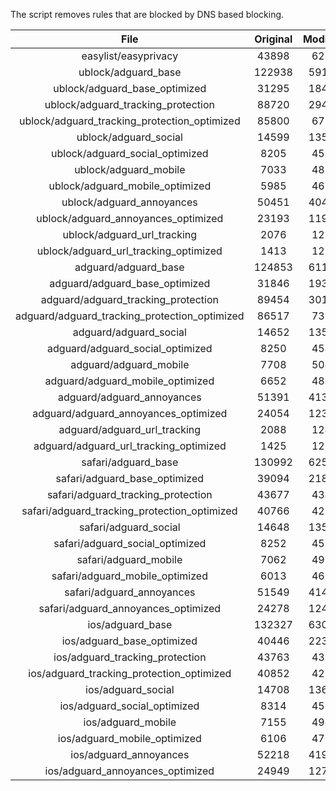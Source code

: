 The script removes rules that are blocked by DNS based blocking.


| File | Original | Modified |
|:----:|:-----:|:-----:|
| easylist/easyprivacy | 43898 | 6217 |
| ublock/adguard_base | 122938 | 59103 |
| ublock/adguard_base_optimized | 31295 | 18463 |
| ublock/adguard_tracking_protection | 88720 | 29449 |
| ublock/adguard_tracking_protection_optimized | 85800 | 6723 |
| ublock/adguard_social | 14599 | 13523 |
| ublock/adguard_social_optimized | 8205 | 4503 |
| ublock/adguard_mobile | 7033 | 4865 |
| ublock/adguard_mobile_optimized | 5985 | 4636 |
| ublock/adguard_annoyances | 50451 | 40458 |
| ublock/adguard_annoyances_optimized | 23193 | 11996 |
| ublock/adguard_url_tracking | 2076 | 1233 |
| ublock/adguard_url_tracking_optimized | 1413 | 1228 |
| adguard/adguard_base | 124853 | 61118 |
| adguard/adguard_base_optimized | 31846 | 19317 |
| adguard/adguard_tracking_protection | 89454 | 30132 |
| adguard/adguard_tracking_protection_optimized | 86517 | 7362 |
| adguard/adguard_social | 14652 | 13584 |
| adguard/adguard_social_optimized | 8250 | 4547 |
| adguard/adguard_mobile | 7708 | 5040 |
| adguard/adguard_mobile_optimized | 6652 | 4800 |
| adguard/adguard_annoyances | 51391 | 41321 |
| adguard/adguard_annoyances_optimized | 24054 | 12393 |
| adguard/adguard_url_tracking | 2088 | 1243 |
| adguard/adguard_url_tracking_optimized | 1425 | 1238 |
| safari/adguard_base | 130992 | 62549 |
| safari/adguard_base_optimized | 39094 | 21843 |
| safari/adguard_tracking_protection | 43677 | 4348 |
| safari/adguard_tracking_protection_optimized | 40766 | 4252 |
| safari/adguard_social | 14648 | 13574 |
| safari/adguard_social_optimized | 8252 | 4537 |
| safari/adguard_mobile | 7062 | 4901 |
| safari/adguard_mobile_optimized | 6013 | 4662 |
| safari/adguard_annoyances | 51549 | 41410 |
| safari/adguard_annoyances_optimized | 24278 | 12460 |
| ios/adguard_base | 132327 | 63065 |
| ios/adguard_base_optimized | 40446 | 22361 |
| ios/adguard_tracking_protection | 43763 | 4356 |
| ios/adguard_tracking_protection_optimized | 40852 | 4260 |
| ios/adguard_social | 14708 | 13606 |
| ios/adguard_social_optimized | 8314 | 4551 |
| ios/adguard_mobile | 7155 | 4942 |
| ios/adguard_mobile_optimized | 6106 | 4700 |
| ios/adguard_annoyances | 52218 | 41975 |
| ios/adguard_annoyances_optimized | 24949 | 12741 |